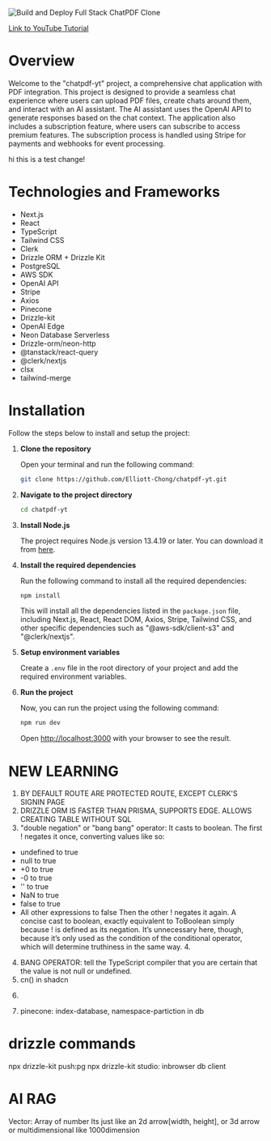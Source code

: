 ![Build and Deploy Full Stack ChatPDF Clone](https://github.com/Elliott-Chong/chatpdf-yt/assets/77007117/7fcee290-ca52-46ee-ae82-3490f505270b)

[Link to YouTube Tutorial](https://www.youtube.com/watch?v=bZFedu-0emE)

# Overview

Welcome to the "chatpdf-yt" project, a comprehensive chat application with PDF integration. This project is designed to provide a seamless chat experience where users can upload PDF files, create chats around them, and interact with an AI assistant. The AI assistant uses the OpenAI API to generate responses based on the chat context. The application also includes a subscription feature, where users can subscribe to access premium features. The subscription process is handled using Stripe for payments and webhooks for event processing.

hi this is a test change!

# Technologies and Frameworks

- Next.js
- React
- TypeScript
- Tailwind CSS
- Clerk
- Drizzle ORM + Drizzle Kit
- PostgreSQL
- AWS SDK
- OpenAI API
- Stripe
- Axios
- Pinecone
- Drizzle-kit
- OpenAI Edge
- Neon Database Serverless
- Drizzle-orm/neon-http
- @tanstack/react-query
- @clerk/nextjs
- clsx
- tailwind-merge

# Installation

Follow the steps below to install and setup the project:

1. **Clone the repository**

   Open your terminal and run the following command:

   ```bash
   git clone https://github.com/Elliott-Chong/chatpdf-yt.git
   ```

2. **Navigate to the project directory**

   ```bash
   cd chatpdf-yt
   ```

3. **Install Node.js**

   The project requires Node.js version 13.4.19 or later. You can download it from [here](https://nodejs.org/en/download/).

4. **Install the required dependencies**

   Run the following command to install all the required dependencies:

   ```bash
   npm install
   ```

   This will install all the dependencies listed in the `package.json` file, including Next.js, React, React DOM, Axios, Stripe, Tailwind CSS, and other specific dependencies such as "@aws-sdk/client-s3" and "@clerk/nextjs".

5. **Setup environment variables**

   Create a `.env` file in the root directory of your project and add the required environment variables.

6. **Run the project**

   Now, you can run the project using the following command:

   ```bash
   npm run dev
   ```

   Open [http://localhost:3000](http://localhost:3000) with your browser to see the result.

# NEW LEARNING

1. BY DEFAULT ROUTE ARE PROTECTED ROUTE, EXCEPT CLERK'S SIGNIN PAGE
2. DRIZZLE ORM IS FASTER THAN PRISMA, SUPPORTS EDGE. ALLOWS CREATING TABLE WITHOUT SQL
3. "double negation" or "bang bang" operator:
   It casts to boolean. The first ! negates it once, converting values like so:

- undefined to true
- null to true
- +0 to true
- -0 to true
- '' to true
- NaN to true
- false to true
- All other expressions to false
  Then the other ! negates it again. A concise cast to boolean, exactly equivalent to ToBoolean simply because ! is defined as its negation. It’s unnecessary here, though, because it’s only used as the condition of the conditional operator, which will determine truthiness in the same way. 4.

4. BANG OPERATOR: tell the TypeScript compiler that you are certain that the value is not null or undefined.
5. cn() in shadcn
6. <p className=" w-full overflow-hidden text-sm truncate whitespace-nowrap text-ellipsis">
7. pinecone: index-database, namespace-partiction in db

# drizzle commands

npx drizzle-kit push:pg
npx drizzle-kit studio: inbrowser db client

# AI RAG

Vector: Array of number
Its just like an 2d arrow[width, height], or 3d arrow or multidimensional like 1000dimension

